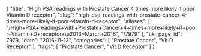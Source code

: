{
    "title": "High PSA readings with Prostate Cancer 4 times more likely if poor Vitamin D receptor",
    "slug": "high-psa-readings-with-prostate-cancer-4-times-more-likely-if-poor-vitamin-d-receptor",
    "aliases": [
        "/High+PSA+readings+with+Prostate+Cancer+4+times+more+likely+if+poor+Vitamin+D+receptor+\u2013+March+2016",
        "/7979"
    ],
    "tiki_page_id": 7979,
    "date": "2016-11-13",
    "categories": [
        "Prostate Cancer",
        "Vit D Receptor"
    ],
    "tags": [
        "Prostate Cancer",
        "Vit D Receptor"
    ]
}